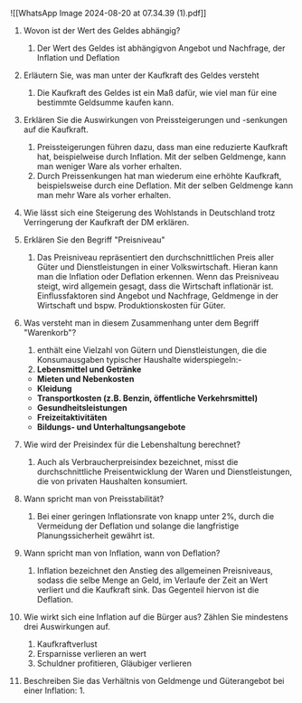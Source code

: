

![[WhatsApp Image 2024-08-20 at 07.34.39 (1).pdf]]
1. Wovon ist der Wert des Geldes abhängig?
	1. Der Wert des Geldes ist abhängigvon Angebot und Nachfrage, der Inflation und Deflation
	   
2.  Erläutern Sie, was man unter der Kaufkraft des Geldes versteht
	1. Die Kaufkraft des Geldes ist ein Maß dafür, wie viel man für eine bestimmte Geldsumme kaufen kann.
3. Erklären Sie die Auswirkungen von Preissteigerungen und -senkungen auf die Kaufkraft.
	1. Preissteigerungen führen dazu, dass man eine reduzierte Kaufkraft hat, beispielweise durch Inflation. Mit der selben Geldmenge, kann man weniger Ware als vorher erhalten.
	2. Durch Preissenkungen hat man wiederum eine erhöhte Kaufkraft, beispielsweise durch eine Deflation. Mit der selben Geldmenge kann man mehr Ware als vorher erhalten.
4. Wie lässt sich eine Steigerung des Wohlstands in Deutschland trotz Verringerung der Kaufkraft der DM erklären.
5. Erklären Sie den Begriff "Preisniveau"
	1. Das Preisniveau repräsentiert den durchschnittlichen Preis aller Güter und Dienstleistungen in einer Volkswirtschaft. Hieran kann man die Inflation oder Deflation erkennen. Wenn das Preisniveau steigt, wird allgemein gesagt, dass die Wirtschaft inflationär ist. Einflussfaktoren sind Angebot und Nachfrage, Geldmenge in der Wirtschaft und bspw. Produktionskosten für Güter.
6. Was versteht man in diesem Zusammenhang unter dem Begriff "Warenkorb"?
	1. enthält eine Vielzahl von Gütern und Dienstleistungen, die die Konsumausgaben typischer Haushalte widerspiegeln:- 
	2. **Lebensmittel und Getränke**
	- **Mieten und Nebenkosten**
	- **Kleidung**
	- **Transportkosten (z.B. Benzin, öffentliche Verkehrsmittel)**
	- **Gesundheitsleistungen**
	- **Freizeitaktivitäten**
	- **Bildungs- und Unterhaltungsangebote** 
7.  Wie wird der Preisindex für die Lebenshaltung berechnet?
	1. Auch als Verbraucherpreisindex bezeichnet, misst die durchschnittliche Preisentwicklung der Waren und Dienstleistungen, die von privaten Haushalten konsumiert.
8. Wann spricht man von Preisstabilität?
	1. Bei einer geringen Inflationsrate von knapp unter 2%, durch die Vermeidung der Deflation und solange die langfristige Planungssicherheit gewährt ist.
9. Wann spricht man von Inflation, wann von Deflation?
	1. Inflation bezeichnet den Anstieg des allgemeinen Preisniveaus, sodass die selbe Menge an Geld, im Verlaufe der Zeit an Wert verliert und die Kaufkraft sink. Das Gegenteil hiervon ist die Deflation.
10. Wie wirkt sich eine Inflation auf die Bürger aus? Zählen Sie mindestens drei Auswirkungen auf.
	1. Kaufkraftverlust
	2. Ersparnisse verlieren an wert
	3. Schuldner profitieren, Gläubiger verlieren
11. Beschreiben Sie das Verhältnis von Geldmenge und Güterangebot bei einer Inflation:
	1. 